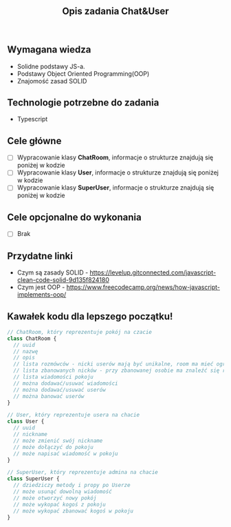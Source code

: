 <h2 align="center">Opis zadania Chat&User </h2>

<br>

## Wymagana wiedza
- Solidne podstawy JS-a.
- Podstawy Object Oriented Programming(OOP)
- Znajomość zasad SOLID
 
## Technologie potrzebne do zadania

- Typescript 

## Cele główne

* [ ] Wypracowanie klasy **ChatRoom**, informacje o strukturze znajdują się poniżej w kodzie
* [ ] Wypracowanie klasy **User**, informacje o strukturze znajdują się poniżej w kodzie
* [ ] Wypracowanie klasy **SuperUser**, informacje o strukturze znajdują się poniżej w kodzie

## Cele opcjonalne do wykonania

* [ ] Brak

## Przydatne linki

- Czym są zasady SOLID - https://levelup.gitconnected.com/javascript-clean-code-solid-9d135f824180
- Czym jest OOP - https://www.freecodecamp.org/news/how-javascript-implements-oop/

## Kawałek kodu dla lepszego początku!

```javascript
// ChatRoom, który reprezentuje pokój na czacie
class ChatRoom {
  // uuid
  // nazwę
  // opis
  // lista rozmówców - nicki userów mają być unikalne, room ma mieć ograniczoną liczbę userów, może być tylko jeden admin na pokoju.
  // lista zbanowanych nicków - przy zbanowanej osobie ma znaleźć się również nick admina który go zbanował
  // lista wiadomości pokoju
  // można dodawać/usuwać wiadomości
  // można dodawać/usuwać userów
  // można banować userów
}

// User, który reprezentuje usera na chacie
class User {
  // uuid
  // nickname
  // może zmienić swój nickname
  // może dołączyć do pokoju
  // może napisać wiadomość w pokoju
}

// SuperUser, który reprezentuje admina na chacie
class SuperUser {
  // dziedziczy metody i propy po Userze
  // może usunąć dowolną wiadomość
  // może otworzyć nowy pokój
  // może wykopać kogoś z pokoju
  // może wykopać zbanować kogoś w pokoju
}
```
